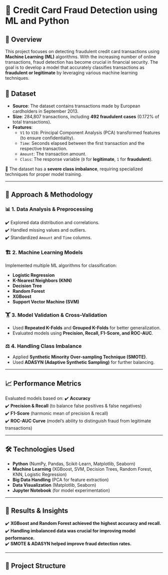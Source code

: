 # 🏦 Credit Card Fraud Detection using ML and Python

## 📌 Overview

This project focuses on detecting fraudulent credit card transactions using **Machine Learning (ML)** algorithms. With the increasing number of online transactions, fraud detection has become crucial in financial security. The goal is to develop a model that accurately classifies transactions as **fraudulent or legitimate** by leveraging various machine learning techniques.

## 📂 Dataset

- **Source**: The dataset contains transactions made by European cardholders in September 2013.
- **Size**: 284,807 transactions, including **492 fraudulent cases** (0.172% of total transactions).
- **Features**:
  - `V1` to `V28`: Principal Component Analysis (PCA) transformed features (to ensure confidentiality).
  - `Time`: Seconds elapsed between the first transaction and the respective transaction.
  - `Amount`: The transaction amount.
  - `Class`: The response variable (`0` for **legitimate**, `1` for **fraudulent**).

📌 The dataset has a **severe class imbalance**, requiring specialized techniques for proper model training.

---

## 🚀 Approach & Methodology

### 📊 1. Data Analysis & Preprocessing
✔️ Explored data distribution and correlations.  
✔️ Handled missing values and outliers.  
✔️ Standardized `Amount` and `Time` columns.  

### 🏗️ 2. Machine Learning Models
Implemented multiple ML algorithms for classification:
- **Logistic Regression**
- **K-Nearest Neighbors (KNN)**
- **Decision Tree**
- **Random Forest**
- **XGBoost**
- **Support Vector Machine (SVM)**

### 🏋️ 3. Model Validation & Cross-Validation
- Used **Repeated K-Folds** and **Grouped K-Folds** for better generalization.
- Evaluated models using **Precision, Recall, F1-Score, and ROC-AUC**.

### ⚖️ 4. Handling Class Imbalance
- Applied **Synthetic Minority Over-sampling Technique (SMOTE)**.
- Used **ADASYN (Adaptive Synthetic Sampling)** for further balancing.

---

## 📈 Performance Metrics

Evaluated models based on:
✔️ **Accuracy**  
✔️ **Precision & Recall** (to balance false positives & false negatives)  
✔️ **F1-Score** (harmonic mean of precision & recall)  
✔️ **ROC-AUC Curve** (model’s ability to distinguish fraud from legitimate transactions)  

---

## 🛠️ Technologies Used

- **Python** (NumPy, Pandas, Scikit-Learn, Matplotlib, Seaborn)
- **Machine Learning** (XGBoost, SVM, Decision Trees, Random Forest, KNN, Logistic Regression)
- **Big Data Handling** (PCA for feature extraction)
- **Data Visualization** (Matplotlib, Seaborn)
- **Jupyter Notebook** (for model experimentation)

---

## 📜 Results & Insights

✔️ **XGBoost and Random Forest achieved the highest accuracy and recall.**  
✔️ **Handling imbalanced data was crucial for improving model performance.**  
✔️ **SMOTE & ADASYN helped improve fraud detection rates.**  

---

## 📂 Project Structure

